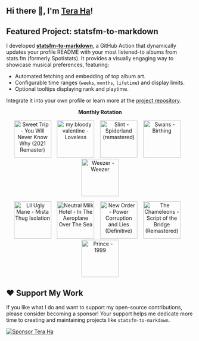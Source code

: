## Hi there 👋, I'm [Tera Ha](https://teraha.com)!

## Featured Project: statsfm-to-markdown

I developed **[statsfm-to-markdown](https://github.com/teraha-dev/statsfm-to-markdown)**, a GitHub Action that dynamically updates your profile README with your most listened-to albums from stats.fm (formerly Spotistats). It provides a visually engaging way to showcase musical preferences, featuring:

* Automated fetching and embedding of top album art.
* Configurable time ranges (`weeks`, `months`, `lifetime`) and display limits.
* Optional tooltips displaying rank and playtime.

Integrate it into your own profile or learn more at the [project repository](https://github.com/teraha-dev/statsfm-to-markdown).

<p align="center"><strong>Monthly Rotation</strong></p> 

<!-- STATSFM START -->

<p align="center"><a href="https://open.spotify.com/album/0kmPn6M3cue7rec6Unw6BD" target="_blank" rel="noopener noreferrer" title="#1 Sweet Trip - You Will Never Know Why (2021 Remaster) (6h 18m)"><img src="https://is1-ssl.mzstatic.com/image/thumb/Music126/v4/7c/4f/98/7c4f9871-cc8a-ebe2-fcb3-2764971f0e6d/708527202227.jpg/768x768bb.jpg" alt="Sweet Trip - You Will Never Know Why (2021 Remaster)" width="100" height="100"></a>    <a href="https://open.spotify.com/album/3GH4IiI6jQAIvnHVdb5FB6" target="_blank" rel="noopener noreferrer" title="#2 my bloody valentine - Loveless (5h 50m)"><img src="https://is1-ssl.mzstatic.com/image/thumb/Music116/v4/d8/9c/a2/d89ca2ad-3191-d877-4c2f-13fb3e619a7b/887830015998.png/768x768bb.jpg" alt="my bloody valentine - Loveless" width="100" height="100"></a>    <a href="https://open.spotify.com/album/3crSdepGPHDSUXAU9y98lG" target="_blank" rel="noopener noreferrer" title="#3 Slint - Spiderland (remastered) (3h 34m)"><img src="https://is1-ssl.mzstatic.com/image/thumb/Music125/v4/2d/62/b7/2d62b77d-9518-b5f1-7212-5542597953c2/cover.jpg/768x768bb.jpg" alt="Slint - Spiderland (remastered)" width="100" height="100"></a>    <a href="#" target="_blank" rel="noopener noreferrer" title="#4 Swans - Birthing (1h 55m)"><img src="https://is1-ssl.mzstatic.com/image/thumb/Music211/v4/29/80/00/298000b5-a167-fb6a-369b-fd1fe20e0ffd/5400863182243_cover.jpg/768x768bb.jpg" alt="Swans - Birthing" width="100" height="100"></a>    <a href="https://open.spotify.com/album/1xpGyKyV26uPstk1Elgp9Q" target="_blank" rel="noopener noreferrer" title="#5 Weezer - Weezer (1h 52m)"><img src="https://is1-ssl.mzstatic.com/image/thumb/Music221/v4/d0/16/da/d016da24-577e-b584-3a5a-116efb5ca362/16UMGIM52971.rgb.jpg/768x768bb.jpg" alt="Weezer - Weezer" width="100" height="100"></a></p>
<p align="center"><a href="https://open.spotify.com/album/6VNXIYzXocTyZMNDLG88Gb" target="_blank" rel="noopener noreferrer" title="#6 Lil Ugly Mane - Mista Thug Isolation (1h 50m)"><img src="https://is1-ssl.mzstatic.com/image/thumb/Music114/v4/b9/50/6d/b9506d81-f62b-f8c9-09c9-a3176954b518/artwork.jpg/768x768bb.jpg" alt="Lil Ugly Mane - Mista Thug Isolation" width="100" height="100"></a>    <a href="https://open.spotify.com/album/2jyvuEp4HePt3KTlXSYvMV" target="_blank" rel="noopener noreferrer" title="#7 Neutral Milk Hotel - In The Aeroplane Over The Sea (1h 25m)"><img src="https://is1-ssl.mzstatic.com/image/thumb/Music124/v4/ff/4d/e9/ff4de967-5745-d2e8-5161-f7181d4d9bac/s05.acdiexfy.jpg/768x768bb.jpg" alt="Neutral Milk Hotel - In The Aeroplane Over The Sea" width="100" height="100"></a>    <a href="https://open.spotify.com/album/07LbPg138V7VfvZjsQ04aH" target="_blank" rel="noopener noreferrer" title="#8 New Order - Power Corruption and Lies (Definitive) (1h 22m)"><img src="https://is1-ssl.mzstatic.com/image/thumb/Music126/v4/68/d3/13/68d31343-dbc6-fae0-c633-3ddcbd105f3a/190295420291.jpg/768x768bb.jpg" alt="New Order - Power Corruption and Lies (Definitive)" width="100" height="100"></a>    <a href="https://open.spotify.com/album/0b8KChWO3kRpVRZNdNxms3" target="_blank" rel="noopener noreferrer" title="#9 The Chameleons - Script of the Bridge (Remastered) (1h 10m)"><img src="https://is1-ssl.mzstatic.com/image/thumb/Music125/v4/03/7d/21/037d2113-f1f3-f893-27c0-621f7c6e2eb3/mzi.fygdftta.jpg/768x768bb.jpg" alt="The Chameleons - Script of the Bridge (Remastered)" width="100" height="100"></a>    <a href="https://open.spotify.com/album/34MHuXONazzgSxI0cThpAg" target="_blank" rel="noopener noreferrer" title="#10 Prince - 1999 (1h 9m)"><img src="https://is1-ssl.mzstatic.com/image/thumb/Music123/v4/9e/ef/2f/9eef2ff2-66d3-bb81-3bda-6135bd9c75da/603497849970.jpg/768x768bb.jpg" alt="Prince - 1999" width="100" height="100"></a></p>
<!-- STATSFM END -->

## ❤️ Support My Work

If you like what I do and want to support my open-source contributions, please consider becoming a sponsor! Your support helps me dedicate more time to creating and maintaining projects like `statsfm-to-markdown`.

[![Sponsor Tera Ha](https://img.shields.io/github/sponsors/teraha-dev?style=social&logo=github)](https://github.com/sponsors/teraha-dev)
